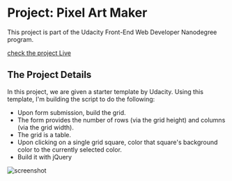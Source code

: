 # Project: Pixel Art Maker
This project is part of the Udacity Front-End Web Developer Nanodegree program.

[check the project Live](https://tulikarai.github.io/PixelArtMaker/)

## The Project Details
In this project, we are given a starter template by Udacity. Using this template, I'm building the script to do the following:

* Upon form submission, build the grid.
* The form provides the number of rows (via the grid height) and columns (via the grid width).
* The grid is a table.
* Upon clicking on a single grid square, color that square's background color to the currently selected color.
* Build it with jQuery
  
![screenshot](https://user-images.githubusercontent.com/31152446/49568728-16e86000-f8ef-11e8-8f46-e7f4d447847a.PNG)
